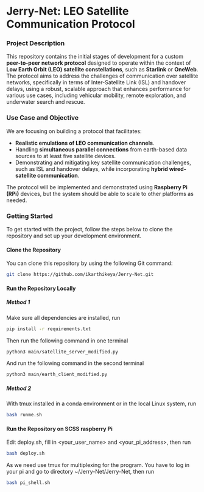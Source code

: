 # **Jerry-Net: LEO Satellite Communication Protocol**

### **Project Description**

This repository contains the initial stages of development for a custom **peer-to-peer network protocol** designed to operate within the context of **Low Earth Orbit (LEO) satellite constellations**, such as **Starlink** or **OneWeb**. The protocol aims to address the challenges of communication over satellite networks, specifically in terms of Inter-Satellite Link (ISL) and handover delays, using a robust, scalable approach that enhances performance for various use cases, including vehicular mobility, remote exploration, and underwater search and rescue.

### **Use Case and Objective**

We are focusing on building a protocol that facilitates:

- **Realistic emulations of LEO communication channels**.
- Handling **simultaneous parallel connections** from earth-based data sources to at least five satellite devices.
- Demonstrating and mitigating key satellite communication challenges, such as ISL and handover delays, while incorporating **hybrid wired-satellite communication**.

The protocol will be implemented and demonstrated using **Raspberry Pi (RPi)** devices, but the system should be able to scale to other platforms as needed.

### **Getting Started**

To get started with the project, follow the steps below to clone the repository and set up your development environment.

#### **Clone the Repository**

You can clone this repository by using the following Git command:

```bash
git clone https://github.com/ikarthikeya/Jerry-Net.git
```

#### **Run the Repository Locally**

##### **Method 1**

Make sure all dependencies are installed, run

```bash
pip install -r requirements.txt
```

Then run the following command in one terminal

```bash
python3 main/satellite_server_modified.py
```

And run the following command in the second terminal

```bash
python3 main/earth_client_modified.py
```
##### **Method 2**

With tmux installed in a conda environment or in the local Linux system, run

```bash
bash runme.sh
```

#### **Run the Repository on SCSS raspberry Pi**

Edit deploy.sh, fill in <your_user_name> and <your_pi_address>, then run

```bash
bash deploy.sh
```

As we need use tmux for multiplexing for the program. You have to log in your pi and go to directory ~/Jerry-Net/Jerry-Net, then run

```bash
bash pi_shell.sh
```
